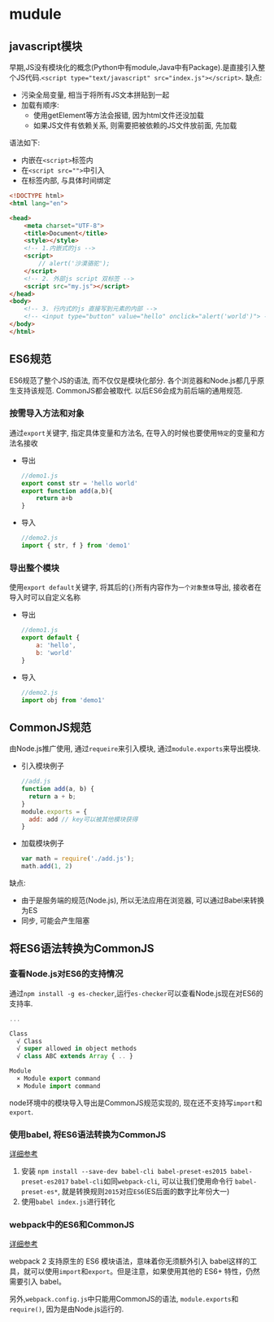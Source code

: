# mudule

## javascript模块

早期,JS没有模块化的概念(Python中有module,Java中有Package).是直接引入整个JS代码.`<script type="text/javascript" src="index.js"></script>`. 缺点:

- 污染全局变量, 相当于将所有JS文本拼贴到一起
- 加载有顺序:
    - 使用getElement等方法会报错, 因为html文件还没加载
    - 如果JS文件有依赖关系, 则需要把被依赖的JS文件放前面, 先加载

语法如下:

- 内嵌在`<script>`标签内
- 在`<script src="">`中引入
- 在标签内部, 与具体时间绑定

```html
<!DOCTYPE html>
<html lang="en">

<head>
    <meta charset="UTF-8">
    <title>Document</title>
    <style></style>
    <!-- 1.内嵌式的js -->
    <script>
        // alert('沙漠骆驼');
    </script>
    <!-- 2. 外部js script 双标签 -->
    <script src="my.js"></script>
</head>
<body>
    <!-- 3. 行内式的js 直接写到元素的内部 -->
    <!-- <input type="button" value="hello" onclick="alert('world')"> -->
</body>
</html>
```



## ES6规范

ES6规范了整个JS的语法, 而不仅仅是模块化部分. 各个浏览器和Node.js都几乎原生支持该规范. CommonJS都会被取代. 以后ES6会成为前后端的通用规范.

### 按需导入方法和对象

通过`export`关键字, 指定具体变量和方法名, 在导入的时候也要使用`特定`的变量和方法名接收

- 导出

  ```js
  //demo1.js
  export const str = 'hello world'
  export function add(a,b){
      return a+b
  }
  ```

- 导入
  
  ```js
  //demo2.js
  import { str, f } from 'demo1'
  ```

### 导出整个模块

使用`export default`关键字, 将其后的`{}`所有内容作为`一个对象整体`导出, 接收者在导入时可以自定义名称

- 导出
  ```js
  //demo1.js
  export default {
      a: 'hello',
      b: 'world'      
  }
  ```

- 导入

  ```js
  //demo2.js
  import obj from 'demo1'
  ```


## CommonJS规范

由Node.js推广使用, 通过`requeire`来引入模块, 通过`module.exports`来导出模块.

- 引入模块例子
  
  ```js
  //add.js
  function add(a, b) {
    return a + b;
  }
  module.exports = {
    add: add // key可以被其他模块获得
  }
  ```

- 加载模块例子
  
  ```js
  var math = require('./add.js');
  math.add(1, 2)
  ```

缺点:
- 由于是服务端的规范(Node.js), 所以无法应用在浏览器, 可以通过Babel来转换为ES
- 同步, 可能会产生阻塞


## 将ES6语法转换为CommonJS

### 查看Node.js对ES6的支持情况

通过`npm install -g es-checker`,运行`es-checker`可以查看Node.js现在对ES6的支持率.
```js
...

Class
  √ Class
  √ super allowed in object methods
  √ class ABC extends Array { .. }

Module
  × Module export command
  × Module import command
```
node环境中的模块导入导出是CommonJS规范实现的, 现在还不支持写`import`和`export`.

### 使用babel, 将ES6语法转换为CommonJS
[详细参考](https://www.jb51.net/article/184136.htm)
1. 安装
`npm install --save-dev babel-cli babel-preset-es2015 babel-preset-es2017`
`babel-cli`如同`webpack-cli`, 可以让我们使用命令行
`babel-preset-es*`, 就是转换规则`2015`对应`ES6`(ES后面的数字比年份大一)
2. 使用`babel index.js`进行转化



### webpack中的ES6和CommonJS
[详细参考](https://webpack.docschina.org/api/module-methods/)

webpack 2 支持原生的 ES6 模块语法，意味着你无须额外引入 babel这样的工具，就可以使用`import`和`export`。但是注意，如果使用其他的 ES6+ 特性，仍然需要引入 babel。

另外,`webpack.config.js`中只能用CommonJS的语法, `module.exports`和`require()`, 因为是由Node.js运行的.
